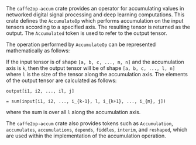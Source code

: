 
The `caffe2op-accum` crate provides an operator
for accumulating values in networked digital
signal processing and deep learning
computations. This crate defines the
`AccumulateOp` which performs accumulation on the
input tensors according to a specified axis. The
resulting tensor is returned as the output. The
`Accumulated` token is used to refer to the output
tensor.

The operation performed by `AccumulateOp` can be
represented mathematically as follows:

If the input tensor is of shape `[a, b, c, ..., m,
n]` and the accumulation axis is `k`, then the
output tensor will be of shape `[a, b, c, ..., l,
n]` where `l` is the size of the tensor along the
accumulation axis. The elements of the output
tensor are calculated as follows:

```
output[i1, i2, ..., il, j] 

= sum(input[i1, i2, ..., i_{k-1}, l, i_{k+1}, ..., i_{m}, j])

```

where the sum is over all `l` along the
accumulation axis.


The `caffe2op-accum` crate also provides tokens
such as `Accumulation`, `accumulates`,
`accumulations`, `depends`, `fiddles`, `interim`,
and `reshaped`, which are used within the
implementation of the accumulation operation.


